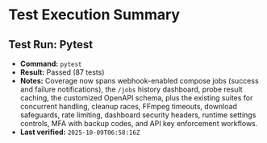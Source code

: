 # Test Execution Summary

## Test Run: Pytest
- **Command:** `pytest`
- **Result:** Passed (87 tests)
- **Notes:** Coverage now spans webhook-enabled compose jobs (success and failure notifications), the `/jobs` history dashboard, probe result caching, the customized OpenAPI schema, plus the existing suites for concurrent handling, cleanup races, FFmpeg timeouts, download safeguards, rate limiting, dashboard security headers, runtime settings controls, MFA with backup codes, and API key enforcement workflows.
- **Last verified:** `2025-10-09T06:58:16Z`
